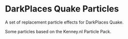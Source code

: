# DarkPlaces Quake Particles
A set of replacement particle effects for DarkPlaces Quake.

Some particles based on the Kenney.nl Particle Pack.

